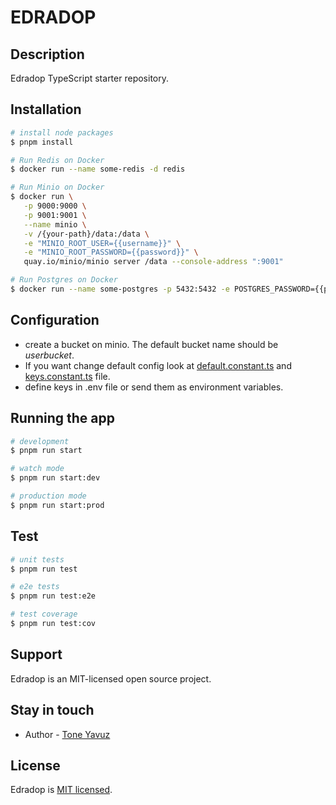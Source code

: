 # EDRADOP

## Description

 Edradop TypeScript starter repository.

## Installation

```bash
# install node packages
$ pnpm install

# Run Redis on Docker
$ docker run --name some-redis -d redis

# Run Minio on Docker
$ docker run \
   -p 9000:9000 \
   -p 9001:9001 \
   --name minio \
   -v /{your-path}/data:/data \
   -e "MINIO_ROOT_USER={{username}}" \
   -e "MINIO_ROOT_PASSWORD={{password}}" \
   quay.io/minio/minio server /data --console-address ":9001" 

# Run Postgres on Docker
$ docker run --name some-postgres -p 5432:5432 -e POSTGRES_PASSWORD={{password}} -d postgres

```

## Configuration

- create a bucket on minio. The default bucket name should be *userbucket*.
- If you want change default config look at [default.constant.ts](libs/config/src/constant/default.constant.ts) and [keys.constant.ts](libs/config/src/constant/keys.constant.ts) file.
- define keys in .env file or send them as environment variables.

## Running the app

```bash
# development
$ pnpm run start

# watch mode
$ pnpm run start:dev

# production mode
$ pnpm run start:prod
```

## Test

```bash
# unit tests
$ pnpm run test

# e2e tests
$ pnpm run test:e2e

# test coverage
$ pnpm run test:cov
```

## Support

Edradop is an MIT-licensed open source project.

## Stay in touch

- Author - [Tone Yavuz](https://toneyavuz.com)

## License

Edradop is [MIT licensed](LICENSE).
